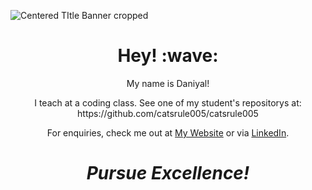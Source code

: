 
<!--

**DaniyalSKKR/DaniyalSKKR** is a ✨ _special_ ✨ repository because its `README.md` (this file) appears on your GitHub profile.

Here are some ideas to get you started:

- 🔭 I’m currently working on...
- 🌱 I’m currently learning...
- 👯 I’m looking to collaborate on ...
- 🤔 I’m looking for help with ...
- 💬 Ask me about ...
- 📫 How to reach me: ...
- 😄 Pronouns: ...
- ⚡ Fun fact: ...
-->
![Centered TItle Banner cropped](https://github.com/DaniyalSKKR/DaniyalSKKR/assets/122335626/ec55d2e8-8ac6-42dc-b3ba-2d14c9d173cf)
<h1 align='center'> Hey! :wave:</h1>
<p align='center'>
My name is Daniyal!
</p>
<p align='center'>I teach at a coding class. See one of my student's repositorys at: https://github.com/catsrule005/catsrule005 </p>
<p align='center'>For enquiries, check me out at <a href="https://daniyalskkr.github.io/">My Website</a> or via <a href="https://www.linkedin.com/in/daniyal-s-khokhar/">LinkedIn</a>.</p>

<h1 align='center'><i>Pursue Excellence!</i></h1>
